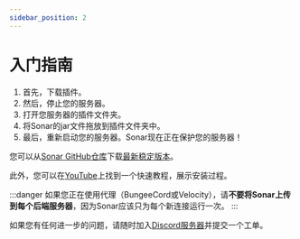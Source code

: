 ```yaml
---
sidebar_position: 2
---
```


# 入门指南

1. 首先，下载插件。
2. 然后，停止您的服务器。
3. 打开您服务器的插件文件夹。
4. 将Sonar的jar文件拖放到插件文件夹中。
5. 最后，重新启动您的服务器。Sonar现在正在保护您的服务器！

您可以从[Sonar GitHub仓库](https://github.com/jonesdevelopment/sonar/)下载[最新稳定版本](https://github.com/jonesdevelopment/sonar/releases/latest)。

此外，您可以在[YouTube](https://www.youtube.com/watch?v=aSWrzQVjGnc)上找到一个快速教程，展示安装过程。

:::danger
如果您正在使用代理（BungeeCord或Velocity），请**不要将Sonar上传到每个后端服务器**，因为Sonar应该只为每个新连接运行一次。
:::

如果您有任何进一步的问题，请随时加入[Discord服务器](https://jonesdev.xyz/discord)并提交一个工单。
